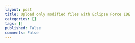 ```yaml
---
layout: post
title: Upload only modified files with Eclipse Force IDE
categories: []
tags: []
published: False
comments: False
---
```


